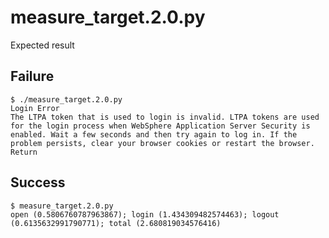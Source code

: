 # measure_target.2.0.py
Expected result

## Failure
```
$ ./measure_target.2.0.py
Login Error
The LTPA token that is used to login is invalid. LTPA tokens are used for the login process when WebSphere Application Server Security is enabled. Wait a few seconds and then try again to log in. If the problem persists, clear your browser cookies or restart the browser.
Return
```

## Success
```
$ measure_target.2.0.py
open (0.5806760787963867); login (1.434309482574463); logout (0.6135632991790771); total (2.680819034576416)
```
